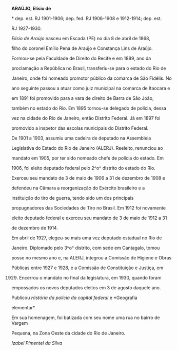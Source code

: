 **ARAÚJO, Elísio de**



\* dep. est. RJ 1901-1906; dep. fed. RJ 1906-1908 e 1912-1914; dep. est.

RJ 1927-1930.



*Elísio de Araújo* nasceu em Escada (PE) no dia 8 de abril de 1868,

filho do coronel Emílio Pena de Araújo e Constança Lins de Araújo.



Formou-se pela Faculdade de Direito do Recife e em 1889, ano da

proclamação a República no Brasil, transferiu-se para o estado do Rio de

Janeiro, onde foi nomeado promotor público da comarca de São Fidélis. No

ano seguinte passou a atuar como juiz municipal na comarca de Itaocara e

em 1891 foi promovido para a vara de direito de Barra de São João,

também no estado do Rio. Em 1895 tornou-se delegado de polícia, dessa

vez na cidade do Rio de Janeiro, então Distrito Federal. Já em 1897 foi

promovido a inspetor das escolas municipais do Distrito Federal.



De 1901 a 1903, assumiu uma cadeira de deputado na Assembleia

Legislativa do Estado do Rio de Janeiro (ALERJ). Reeleito, renunciou ao

mandato em 1905, por ter sido nomeado chefe de polícia do estado. Em

1906, foi eleito deputado federal pelo 2^o^ distrito do estado do Rio.

Exerceu seu mandato de 3 de maio de 1906 a 31 de dezembro de 1908 e

defendeu na Câmara a reorganização do Exército brasileiro e a

instituição do tiro de guerra, tendo sido um dos principais

propugnadores das Sociedades de Tiro no Brasil. Em 1912 foi novamente

eleito deputado federal e exerceu seu mandato de 3 de maio de 1912 a 31

de dezembro de 1914.



Em abril de 1927, elegeu-se mais uma vez deputado estadual no Rio de

Janeiro. Diplomado pelo 3^o^ distrito, com sede em Cantagalo, tomou

posse no mesmo ano e, na ALERJ, integrou a Comissão de Higiene e Obras

Públicas entre 1927 e 1928, e a Comissão de Constituição e Justiça, em

1929. Encerrou o mandato no final da legislatura, em 1930, quando foram

empossados os novos deputados eleitos em 3 de agosto daquele ano.



Publicou *História da polícia da capital federal* e *Geografia

elementar*.



Em sua homenagem, foi batizada com seu nome uma rua no bairro de Vargem

Pequena, na Zona Oeste da cidade do Rio de Janeiro.



*Izabel Pimentel da Silva*




